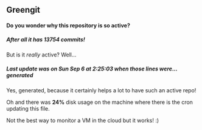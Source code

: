 ## Greengit

#### Do you wonder why this repository is so active?

##### After all it has 13754 commits!

But is it *really* active? Well...

##### Last update was on Sun Sep 6 at 2:25:03 when those lines were... generated

Yes, generated, because it certainly helps a lot to have such an active repo!

Oh and there was **24%** disk usage on the machine
where there is the cron updating this file.

Not the best way to monitor a VM in the cloud but it works! :)
